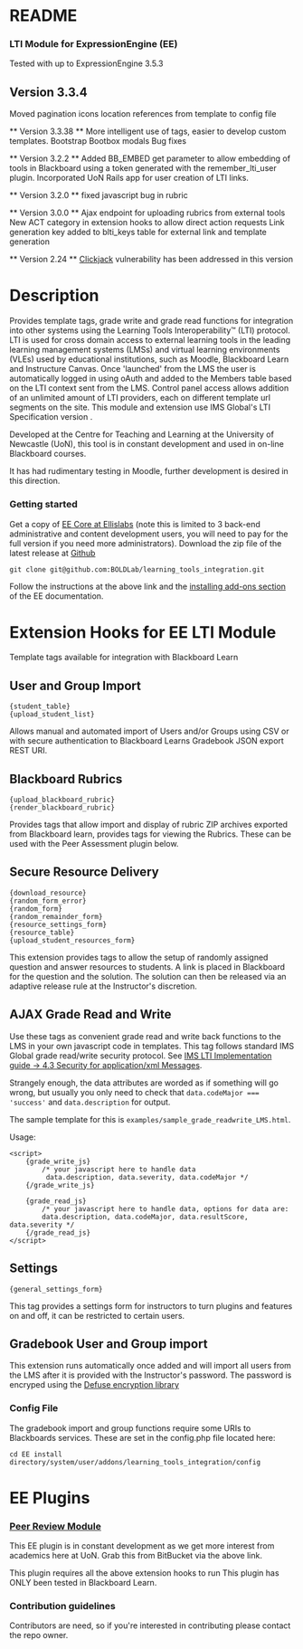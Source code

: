 # README #

### LTI Module for ExpressionEngine (EE)  ###
Tested with up to ExpressionEngine 3.5.3

## Version 3.3.4 ##
Moved pagination icons location references from template to config file

** Version 3.3.38 **
More intelligent use of tags, easier to develop custom templates.
Bootstrap
Bootbox modals
Bug fixes

** Version 3.2.2 **
 Added BB_EMBED get parameter to allow embedding of tools in Blackboard
using a token generated with the remember_lti_user plugin.
 Incorporated UoN Rails app for user creation of LTI links.

** Version 3.2.0 **
 fixed javascript bug in rubric

** Version 3.0.0 **
 Ajax endpoint for uploading rubrics from external tools
  New ACT category in extension hooks to allow direct action requests
 Link generation key added to blti_keys table for external link and template generation

** Version 2.24 **
 [Clickjack](https://www.owasp.org/index.php/Clickjacking) vulnerability has been addressed in this version

# Description #
Provides template tags, grade write and grade read functions for integration into other systems using the Learning Tools Interoperability™ (LTI) protocol. LTI is used for cross domain access to external learning tools in the leading learning management systems (LMSs) and virtual learning environments (VLEs) used by educational institutions, such as Moodle, Blackboard Learn and Instructure Canvas. Once 'launched' from the LMS the user is automatically logged in using oAuth  and added to the Members table based on the LTI context sent from the LMS. Control panel access allows addition of an unlimited amount of LTI providers, each on different template url segments on the site. This module and extension use IMS Global's LTI Specification version .

Developed at the Centre for Teaching and Learning at the University of Newcastle (UoN), this tool is in constant development and used in on-line Blackboard courses.

It has had rudimentary testing in Moodle, further development is desired in this direction.

### Getting started ###

 Get a copy of [EE Core at Ellislabs](https://store.ellislab.com/#ee-core) (note this is limited to 3 back-end administrative and content development users, you will need to pay for the full version if you need more administrators).
 Download the zip file of the latest release at [Github](git@github.com:BOLDLab/learning_tools_integration.git)
 ```
 git clone git@github.com:BOLDLab/learning_tools_integration.git
 ```
 Follow the instructions at the above link and the [installing add-ons section](https://docs.expressionengine.com/latest/cp/addons/index.html) of the EE documentation.

# Extension Hooks for EE LTI Module #
Template tags available for integration with Blackboard Learn
## User and Group Import ##

```
{student_table}
{upload_student_list}
```
Allows manual and automated import of Users and/or Groups using CSV or with secure authentication to Blackboard Learns Gradebook JSON export REST URI.

## Blackboard Rubrics ##


```
{upload_blackboard_rubric}
{render_blackboard_rubric}
```
Provides tags that allow import and display of rubric ZIP archives exported from Blackboard learn, provides tags for viewing the Rubrics.  These can be used with the Peer Assessment plugin below.

## Secure Resource Delivery ##


```
{download_resource}
{random_form_error}
{random_form}
{random_remainder_form}
{resource_settings_form}
{resource_table}
{upload_student_resources_form}
```
This extension provides tags to allow the setup of randomly assigned question and answer resources to students.  A link is placed in Blackboard for the question and the solution.  The solution can then be released via an adaptive release rule at the Instructor's discretion.

## AJAX Grade Read and Write ##
Use these tags as convenient grade read and write back functions to the LMS in your own javascript code in templates. This tag follows standard IMS Global grade read/write security protocol. See [IMS LTI Implementation guide -> 4.3 Security for application/xml Messages](http://www.imsglobal.org/specs/ltiv1p1/implementation-guide).  

Strangely enough, the data attributes are worded as if something will go wrong, but usually you only need to check that `data.codeMajor === 'success'` and `data.description` for output.  

The sample template for this is `examples/sample_grade_readwrite_LMS.html`.

Usage:
```
<script>
    {grade_write_js}
        /* your javascript here to handle data
         data.description, data.severity, data.codeMajor */
    {/grade_write_js}

    {grade_read_js}
        /* your javascript here to handle data, options for data are:
        data.description, data.codeMajor, data.resultScore, data.severity */
    {/grade_read_js}
</script>
```

## Settings ##


```
{general_settings_form}
```
This tag provides a settings form for instructors to turn plugins and features on and off, it can be restricted to certain users.

## Gradebook User and Group import ##
This extension runs automatically once added and will import all users from the LMS after it is provided with the Instructor's password. The password is encryped using the [Defuse encryption library](https://github.com/defuse/php-encryption)

### Config File ###
The gradebook import and group functions require some URIs to Blackboards services.  These are set in the config.php file located here:
```
cd EE install directory/system/user/addons/learning_tools_integration/config
```

# EE Plugins #

### [Peer Review Module](git@github.com:BOLDLab/lti_peer_assessment.git) ###
This EE plugin is in constant development as we get more interest from academics here at UoN.  Grab this from BitBucket via the above link.

This plugin requires all the above extension hooks to run
This plugin has ONLY been tested in Blackboard Learn.

### Contribution guidelines ###

Contributors are need, so if you're interested in contributing please contact the repo owner.
